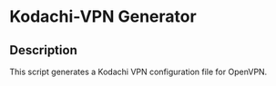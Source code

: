 # Kodachi-VPN Generator

## Description

This script generates a Kodachi VPN configuration file for OpenVPN.

